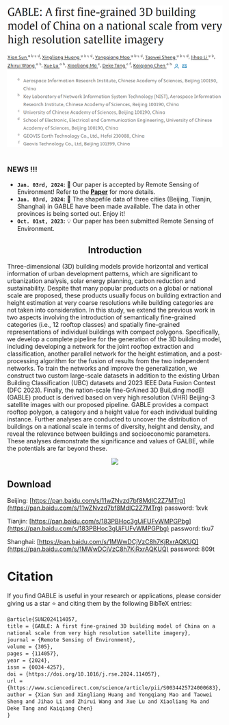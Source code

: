 <div align="center"><img src="figures/title_new.png" width="1000"></div>

#
### NEWS !!!
* **`Jan. 03rd, 2024`:** :clap: Our paper is accepted by Remote Sensing of Environment! Refer to the **[Paper](https://www.sciencedirect.com/science/article/pii/S0034425724000683)** for more details.
* **`Jan. 03rd, 2024`:** :rocket: The shapefile data of three cities (Beijing, Tianjin, Shanghai) in GABLE have been made available. The data in other provinces is being sorted out. Enjoy it!
* **`Oct. 01st, 2023`:** :bulb: Our paper has been submitted Remote Sensing of Environment.

## <div align="center">Introduction</div>
Three-dimensional (3D) building models provide horizontal and vertical information of urban development patterns, which are significant to urbanization analysis, solar energy planning, carbon reduction and sustainability. Despite that many popular products on a global or national scale are proposed, these products usually focus on building extraction and height estimation at very coarse resolutions while building categories are not taken into consideration. In this study, we extend the previous work in two aspects involving the introduction of semantically fine-grained categories (i.e., 12 rooftop classes) and spatially fine-grained representations of individual buildings with compact polygons. Specifically, we develop a complete pipeline for the generation of the 3D building model, including developing a network for the joint rooftop extraction and classification, another parallel network for the height estimation, and a post-processing algorithm for the fusion of results from the two independent networks. To train the networks and improve the generalization, we construct two custom large-scale datasets in addition to the existing Urban Building Classification (UBC) datasets and 2023 IEEE Data Fusion Contest (DFC 2023). Finally, the nation-scale fine-GrAined 3D BuiLding modEl (GABLE) product is derived based on very high resolution (VHR) Beijing-3 satellite images with our proposed pipeline. GABLE provides a compact rooftop polygon, a category and a height value for each individual building instance. Further analyses are conducted to uncover the distribution of buildings on a national scale in terms of diversity, height and density, and reveal the relevance between buildings and socioeconomic parameters. These analyses demonstrate the significance and values of GALBE, while the potentials are far beyond these.

<div align="center"><img src="figures/results_height_3d.png" width="800"></div>

## Download


Beijing: [https://pan.baidu.com/s/11wZNvzd7bf8MdlC2Z7MTrg](https://pan.baidu.com/s/11wZNvzd7bf8MdlC2Z7MTrg) password: 1xvk

Tianjin: [https://pan.baidu.com/s/183PBHoc3gUiFUFvWMPGPbg](https://pan.baidu.com/s/183PBHoc3gUiFUFvWMPGPbg) password: tku7

Shanghai: [https://pan.baidu.com/s/1MWwDCjVzC8h7KjRxrAQKUQ](https://pan.baidu.com/s/1MWwDCjVzC8h7KjRxrAQKUQ) password: 809t

# Citation
If you find GABLE is useful in your research or applications, please consider giving us a star :star: and citing them by the following BibTeX entries:
```
@article{SUN2024114057,
title = {GABLE: A first fine-grained 3D building model of China on a national scale from very high resolution satellite imagery},
journal = {Remote Sensing of Environment},
volume = {305},
pages = {114057},
year = {2024},
issn = {0034-4257},
doi = {https://doi.org/10.1016/j.rse.2024.114057},
url = {https://www.sciencedirect.com/science/article/pii/S0034425724000683},
author = {Xian Sun and Xingliang Huang and Yongqiang Mao and Taowei Sheng and Jihao Li and Zhirui Wang and Xue Lu and Xiaoliang Ma and Deke Tang and Kaiqiang Chen}
}
```
